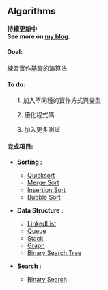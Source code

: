 ## Algorithms

**持續更新中**<br>
**See more on [my blog](http://blog.hsihohuang.info/tags/Algorithm-演算法/).**

#### Goal:
練習實作基礎的演算法

#### To do:
<ol>1. 加入不同種的實作方式與變型</ol><ol>2. 優化程式碼</ol><ol>3. 加入更多測試</ol>

#### 完成項目:

* **Sorting :**
	* [Quicksort]
	* [Merge Sort]
	* [Insertion Sort]
	* [Bubble Sort]

* **Data Structure :**
	* [LinkedList]
	* [Queue]
	* [Stack]
	* [Graph]
	* [Binary Search Tree]

* **Search :**
	* [Binary Search]


[Quicksort]:https://github.com/hsihohuang/Algorithms/blob/master/Sorting/Quicksort.java
[Merge Sort]:https://github.com/hsihohuang/Algorithms/blob/master/Sorting/Mergesort.java
[Insertion Sort]:https://github.com/hsihohuang/Algorithms/blob/master/Sorting/Insertionsort.java
[Bubble Sort]:https://github.com/hsihohuang/Algorithms/blob/master/Sorting/Bubblesort.java
[LinkedList]:https://github.com/hsihohuang/Algorithms/tree/master/DataStructure/Generics/LinkedList
[Queue]:https://github.com/hsihohuang/Algorithms/tree/master/DataStructure/Generics/Queue
[Stack]:https://github.com/hsihohuang/Algorithms/tree/master/DataStructure/Generics/Stack
[Graph]:https://github.com/hsihohuang/Algorithms/tree/master/DataStructure/Generics/Graph
[Binary Search Tree]:https://github.com/hsihohuang/Algorithms/tree/master/DataStructure/Generics/BinarySearchTree
[Binary Search]:https://github.com/hsihohuang/Algorithms/tree/master/Search